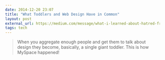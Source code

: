 ```yaml
---
date: 2014-12-20 23:07
title: "What Toddlers and Web Design Have in Common"
layout: post
external_url: https://medium.com/message/what-i-learned-about-hatred-from-my-tiny-daughter-d9a806c20e9d
tags: tech
---
```


>When you aggregate enough people and get them to talk about design they become, basically, a single giant toddler. This is how MySpace happened!
